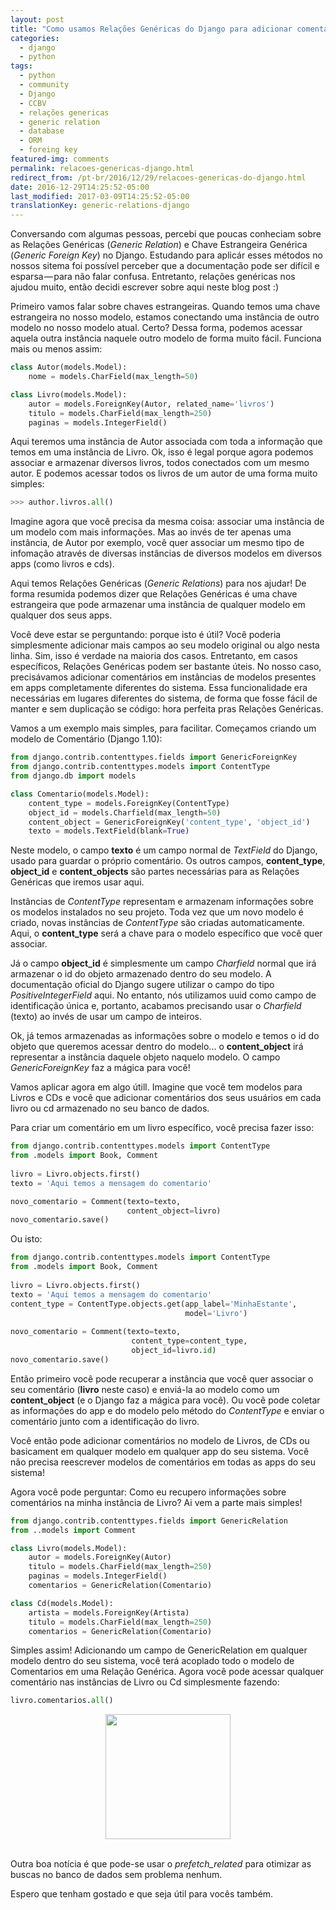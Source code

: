 ```yaml
---
layout: post
title: "Como usamos Relações Genéricas do Django para adicionar comentários em instâncias de diferentes modelos"
categories:
  - django
  - python
tags:
  - python
  - community 
  - Django
  - CCBV
  - relações genericas
  - generic relation
  - database
  - ORM
  - foreing key
featured-img: comments
permalink: relacoes-genericas-django.html
redirect_from: /pt-br/2016/12/29/relacoes-genericas-do-django.html
date: 2016-12-29T14:25:52-05:00
last_modified: 2017-03-09T14:25:52-05:00
translationKey: generic-relations-django
---
```


Conversando com algumas pessoas, percebi que poucas conheciam sobre as Relações Genéricas (*Generic Relation*) e Chave Estrangeira Genérica (*Generic Foreign Key*) no Django. Estudando para aplicár esses métodos no nossos sitema foi possível perceber que a documentação pode ser difícil e esparsa — para não falar confusa. Entretanto, relações genéricas nos ajudou muito, então decidi escrever sobre aqui neste blog post :)
<!--more-->

Primeiro vamos falar sobre chaves estrangeiras. Quando temos uma chave estrangeira no nosso modelo, estamos conectando uma instância de outro modelo no nosso modelo atual. Certo? Dessa forma, podemos acessar aquela outra instância naquele outro modelo de forma muito fácil. Funciona mais ou menos assim:

```python
class Autor(models.Model):
    nome = models.CharField(max_length=50)

class Livro(models.Model):
    autor = models.ForeignKey(Autor, related_name='livros')
    titulo = models.CharField(max_length=250)
    paginas = models.IntegerField()
```

Aqui teremos uma instância de Autor associada com toda a informação que temos em uma instância de Livro. Ok, isso é legal porque agora podemos associar e armazenar diversos livros, 
todos conectados com um mesmo autor. E podemos acessar todos os livros de um autor de uma forma muito simples:

```python
>>> author.livros.all()
```

Imagine agora que você precisa da mesma coisa: associar uma instância de um modelo com mais informações. Mas ao invés de ter apenas uma instância, de Autor por exemplo, você quer associar um mesmo tipo de infomação através de diversas instâncias de diversos modelos em diversos apps (como livros e cds).

Aqui temos Relações Genéricas (*Generic Relations*) para nos ajudar! De forma resumida podemos dizer que Relações Genéricas é uma chave estrangeira que pode armazenar uma instância de qualquer modelo em qualquer dos seus apps.

Você deve estar se perguntando: porque isto é útil? Você poderia simplesmente adicionar mais campos ao seu modelo original ou algo nesta linha. Sim, isso é verdade na maioria dos casos. Entretanto, em casos específicos, Relações Genéricas podem ser bastante úteis. No nosso caso, precisávamos adicionar comentários em instâncias de modelos presentes em apps completamente diferentes do sistema. Essa funcionalidade era necessárias em lugares diferentes do sistema, de forma que fosse fácil de manter e sem duplicação se código: hora perfeita pras Relações Genéricas.

Vamos a um exemplo mais simples, para facilitar. Começamos criando um modelo de Comentário (Django 1.10):

```python
from django.contrib.contenttypes.fields import GenericForeignKey
from django.contrib.contenttypes.models import ContentType
from django.db import models

class Comentario(models.Model):
    content_type = models.ForeignKey(ContentType)
    object_id = models.Charfield(max_length=50)
    content_object = GenericForeignKey('content_type', 'object_id')
    texto = models.TextField(blank=True)
```

Neste modelo, o campo **texto** é um campo normal de *TextField* do Django, usado para guardar o próprio comentário. Os outros campos, **content_type**, **object_id** e **content_objects** 
são partes necessárias para as Relações Genéricas que iremos usar aqui.

Instâncias de *ContentType* representam e armazenam informações sobre os modelos instalados no seu projeto. 
Toda vez que um novo modelo é criado, novas instâncias de *ContentType* são criadas automaticamente. Aqui, o **content_type** será a chave para o modelo específico que você quer associar.

Já o campo **object_id** é simplesmente um campo *Charfield* normal que irá armazenar o id do objeto armazenado dentro do seu modelo. 
A documentação oficial do Django sugere utilizar o campo do tipo *PositiveIntegerField* aqui. No entanto, nós utilizamos uuid como campo de identificação única e, portanto, acabamos precisando usar o 
*Charfield* (texto) ao invés de usar um campo de inteiros.

Ok, já temos armazenadas as informações sobre o modelo e temos o id do objeto que queremos acessar dentro do modelo... o **content_object** irá representar a instância daquele objeto naquelo modelo. 
O campo *GenericForeignKey* faz a mágica para você!

Vamos aplicar agora em algo útill. Imagine que você tem modelos para Livros e CDs e você que adicionar comentários dos seus usuários em cada livro ou cd armazenado no seu banco de dados.

Para criar um comentário em um livro específico, você precisa fazer isso:

```python
from django.contrib.contenttypes.models import ContentType
from .models import Book, Comment
 
livro = Livro.objects.first()
texto = 'Aqui temos a mensagem do comentario'

novo_comentario = Comment(texto=texto,
                          content_object=livro)
novo_comentario.save()
```

Ou isto:

```python
from django.contrib.contenttypes.models import ContentType
from .models import Book, Comment
 
livro = Livro.objects.first()
texto = 'Aqui temos a mensagem do comentario'
content_type = ContentType.objects.get(app_label='MinhaEstante',     
                                       model='Livro')
  
novo_comentario = Comment(texto=texto,
                           content_type=content_type,
                           object_id=livro.id)
novo_comentario.save()
```

Então primeiro você pode recuperar a instância que você quer associar o seu comentário (**livro** neste caso) e enviá-la ao modelo como um **content_object** (e o Django faz a mágica para você). Ou você pode coletar as informações do app e do modelo pelo método do *ContentType* e enviar o comentário junto com a identificação do livro.

Você então pode adicionar comentários no modelo de Livros, de CDs ou basicament em qualquer modelo em qualquer app do seu sistema. Você não precisa reescrever modelos de comentários em todas as apps do seu sistema!

Agora você pode perguntar: Como eu recupero informações sobre comentários na minha instância de Livro? Ai vem a parte mais simples!


```python
from django.contrib.contenttypes.fields import GenericRelation
from ..models import Comment

class Livro(models.Model):
    autor = models.ForeignKey(Autor)
    titulo = models.CharField(max_length=250)
    paginas = models.IntegerField()
    comentarios = GenericRelation(Comentario)

class Cd(models.Model):
    artista = models.ForeignKey(Artista)
    titulo = models.CharField(max_length=250)
    comentarios = GenericRelation(Comentario)
```

Simples assim! Adicionando um campo de GenericRelation em qualquer modelo dentro do seu sistema, você terá acoplado todo o modelo de Comentarios em uma Relação Genérica. Agora você pode acessar qualquer comentário nas instâncias de Livro ou Cd simplesmente fazendo:


```python
livro.comentarios.all()
```

<center>
  <img src="https://cdn-images-1.medium.com/max/800/1*mPUc2fU1VPbW6gjbw1DjeQ.gif" style="height:200px;"/>
</center>
<br/>

Outra boa notícia é que pode-se usar o *prefetch_related* para otimizar as buscas no banco de dados sem problema nenhum.

Espero que tenham gostado e que seja útil para vocês também.
